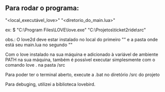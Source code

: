 ## Para rodar o programa:

"<local_executável_love>" "<diretorio_do_main.lua>"

ex: $ "C:\Program Files\LOVE\love.exe" "C:\Projetos\ticket2ride\src"

obs.: O love2d deve estar instalado no local do primeiro "" e a pasta onde está seu main.lua no segundo ""

Com o love instalado na sua máquina e adicionado à variável de ambiente PATH na sua máquina, também é possível executar simplesmente com o comando love . na pasta /src

Para poder ter o terminal aberto, execute a .bat no diretório /src do projeto

Para debuging, utilizei a biblioteca lovebird.
